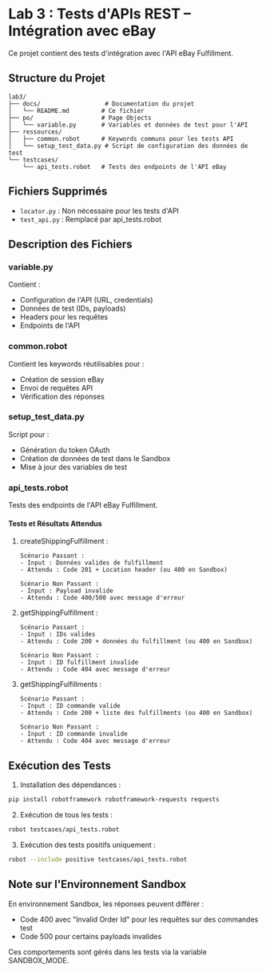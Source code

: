 # Lab 3 : Tests d'APIs REST – Intégration avec eBay

Ce projet contient des tests d'intégration avec l'API eBay Fulfillment.

## Structure du Projet

```
lab3/
├── docs/                  # Documentation du projet
│   └── README.md         # Ce fichier
├── po/                   # Page Objects
│   └── variable.py       # Variables et données de test pour l'API
├── ressources/
│   ├── common.robot      # Keywords communs pour les tests API
│   └── setup_test_data.py # Script de configuration des données de test
└── testcases/
    └── api_tests.robot   # Tests des endpoints de l'API eBay
```

## Fichiers Supprimés
- `locator.py` : Non nécessaire pour les tests d'API
- `test_api.py` : Remplacé par api_tests.robot

## Description des Fichiers

### variable.py
Contient :
- Configuration de l'API (URL, credentials)
- Données de test (IDs, payloads)
- Headers pour les requêtes
- Endpoints de l'API

### common.robot
Contient les keywords réutilisables pour :
- Création de session eBay
- Envoi de requêtes API
- Vérification des réponses

### setup_test_data.py
Script pour :
- Génération du token OAuth
- Création de données de test dans le Sandbox
- Mise à jour des variables de test

### api_tests.robot
Tests des endpoints de l'API eBay Fulfillment.

#### Tests et Résultats Attendus

1. createShippingFulfillment :
   ```
   Scénario Passant :
   - Input : Données valides de fulfillment
   - Attendu : Code 201 + Location header (ou 400 en Sandbox)
   
   Scénario Non Passant :
   - Input : Payload invalide
   - Attendu : Code 400/500 avec message d'erreur
   ```

2. getShippingFulfillment :
   ```
   Scénario Passant :
   - Input : IDs valides
   - Attendu : Code 200 + données du fulfillment (ou 400 en Sandbox)
   
   Scénario Non Passant :
   - Input : ID fulfillment invalide
   - Attendu : Code 404 avec message d'erreur
   ```

3. getShippingFulfillments :
   ```
   Scénario Passant :
   - Input : ID commande valide
   - Attendu : Code 200 + liste des fulfillments (ou 400 en Sandbox)
   
   Scénario Non Passant :
   - Input : ID commande invalide
   - Attendu : Code 404 avec message d'erreur
   ```

## Exécution des Tests

1. Installation des dépendances :
```bash
pip install robotframework robotframework-requests requests
```

2. Exécution de tous les tests :
```bash
robot testcases/api_tests.robot
```

3. Exécution des tests positifs uniquement :
```bash
robot --include positive testcases/api_tests.robot
```

## Note sur l'Environnement Sandbox

En environnement Sandbox, les réponses peuvent différer :
- Code 400 avec "Invalid Order Id" pour les requêtes sur des commandes test
- Code 500 pour certains payloads invalides

Ces comportements sont gérés dans les tests via la variable SANDBOX_MODE.
